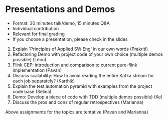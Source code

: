 
# Presentations and Demos

* Format: 30 minutes talk/demo, 15 minutes Q&A 
* Individual contribution
* Relevant for final grading
* If you choose a presentation, please check in the slides

1. Explain 'Principles of Applied SW Eng' in our own words (Prakriti)
2. Refactoring Demo with project code of your own choice (multiple demos possible) (Léon)
3. Flink CEP: introduction and comparison to current pure-flink implementation (Pavan)
4. Discuss scalability: How to avoid reading the entire Kafka stream for each job separately? (Karthik)
5. Explain the test automation pyramid with examples from the project code base (Selina)
6. Demo: Develop a piece of code with TDD (multiple demos possible) (Ke)
7. Discuss the pros and cons of regular retrospectives (Marianna)

Above assignments for the topics are tentative (Pavan and Marianna)





